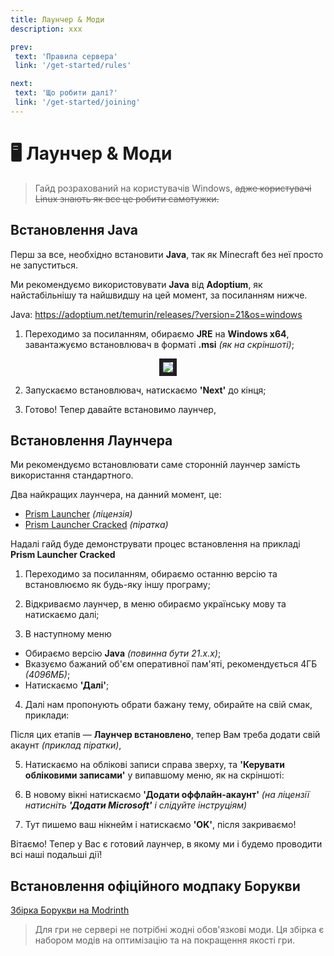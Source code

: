 ```yaml
---
title: Лаунчер & Моди
description: ххх

prev:
 text: 'Правила сервера'
 link: '/get-started/rules'

next:
 text: 'Що робити далі?'
 link: '/get-started/joining'
---
```


# 🖥️ Лаунчер & Моди
> Гайд розрахований на користувачів Windows, ~~адже користувачі Linux знають як все це робити самотужки.~~

## Встановлення Java
Перш за все, необхідно встановити **Java**, так як Minecraft без неї просто не запуститься. 

Ми рекомендуємо використовувати **Java** від **Adoptium**, як найстабільнішу та найшвидшу на цей момент, за посиланням нижче.

Java: https://adoptium.net/temurin/releases/?version=21&os=windows

1. Переходимо за посиланням, обираємо **JRE** на **Windows x64**, завантажуємо встановлювач в форматі **.msi** *(як на скріншоті)*;

<center><img style="border: 6px solid #202025;" src="/images/get-started/modpack/java_download.png"></img></center>

2. Запускаємо встановлювач, натискаємо **'Next'** до кінця;
<!-- Сюди треба оновлену картинку -->
3. Готово! Тепер давайте встановимо лаунчер,

## Встановлення Лаунчера
Ми рекомендуємо встановлювати саме сторонній лаунчер замість використання стандартного.

Два найкращих лаунчера, на данний момент, це:
- [Prism Launcher](https://prismlauncher.org/download/?from=button) *(ліцензія)*
- [Prism Launcher Cracked](https://github.com/Diegiwg/PrismLauncher-Cracked/releases/) *(піратка)*

Надалі гайд буде демонструвати процес встановлення на прикладі **Prism Launcher Cracked**

1. Переходимо за посиланням, обираємо останню версію та встановлюємо як будь-яку іншу програму;
<!-- Сюди треба оновлену картинку -->
2. Відкриваємо лаунчер, в меню обираємо українську мову та натискаємо далі;
<!-- Сюди треба оновлену картинку -->
3. В наступному меню
 - Обираємо версію **Java** *(повинна бути 21.x.x)*;
 - Вказуємо бажаний об'єм оперативної пам'яті, рекомендується 4ГБ *(4096МБ)*;
 - Натискаємо **'Далі'**;
<!-- Сюди треба оновлену картинку -->
4. Далі нам пропонують обрати бажану тему, обирайте на свій смак, приклади:
<!-- Сюди треба оновлену картинку -->

Після цих етапів — **Лаунчер встановлено**, тепер Вам треба додати свій акаунт *(приклад піратки)*, 

5. Натискаємо на облікові записи справа зверху, та **'Керувати обліковими записами'** у випавшому меню, як на скріншоті:
<!-- Сюди треба оновлену картинку -->
6. В новому вікні натискаємо **'Додати оффлайн-акаунт'** *(на ліцензії натисніть ***'Додати Microsoft'*** і слідуйте інструціям)*
<!-- Сюди треба оновлену картинку -->
7. Тут пишемо ваш нікнейм і натискаємо **'OK'**, після закриваємо!
<!-- Сюди треба оновлену картинку -->

Вітаємо! Тепер у Вас є готовий лаунчер, в якому ми і будемо проводити всі наші подальші дії!

## Встановлення офіційного модпаку Борукви

[Збірка Борукви на Modrinth](https://modrinth.com/modpack/borukva-modpack)

> Для гри не сервері не потрібні жодні обов'язкові моди. Ця збірка є набором модів на оптимізацію та на покращення якості гри.

<!-- 
TODO:
Сюди треба 2 доп. гайди 
- Встановлення через Modrinth;
- Встановлення через .mrpack;
-->